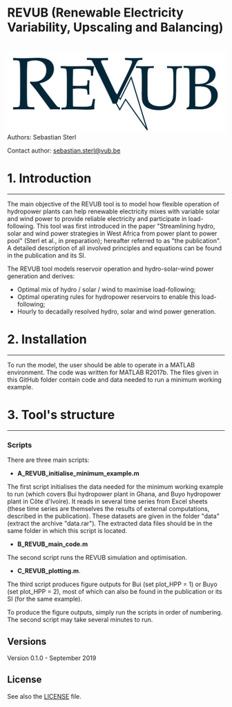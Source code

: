 
# REVUB (Renewable Electricity Variability, Upscaling and Balancing) 

# <img src="./graphs/header_logo.png" align="right" />

Authors: Sebastian Sterl


Contact author: sebastian.sterl@vub.be

# 1. Introduction
---
The main objective of the REVUB tool is to model how flexible operation of hydropower plants can help renewable electricity mixes with variable solar and wind power to provide reliable electricity and participate in load-following.
This tool was first introduced in the paper "Streamlining hydro, solar and wind power strategies in West Africa from power plant to power pool" (Sterl et al., in preparation); hereafter referred to as "the publication".
A detailed description of all involved principles and equations can be found in the publication and its SI.

The REVUB tool models reservoir operation and hydro-solar-wind power generation and derives:

* Optimal mix of hydro / solar / wind to maximise load-following;
* Optimal operating rules for hydropower reservoirs to enable this load-following;
* Hourly to decadally resolved hydro, solar and wind power generation.

# 2. Installation
---
To run the model, the user should be able to operate in a MATLAB environment.
The code was written for MATLAB R2017b.
The files given in this GitHub folder contain code and data needed to run a minimum working example.

# 3. Tool's structure
---

### Scripts
There are three main scripts:
* **A_REVUB_initialise_minimum_example.m**

The first script initialises the data needed for the minimum working example to run (which covers Bui hydropower plant in Ghana, and Buyo hydropower plant in Côte d'Ivoire). It reads in several time series from Excel sheets (these time series are themselves the results of external computations, described in the publication). These datasets are given in the folder "data" (extract the archive "data.rar"). The extracted data files should be in the same folder in which this script is located.
* **B_REVUB_main_code.m**

The second script runs the REVUB simulation and optimisation.
 
* **C_REVUB_plotting.m**. 

The third script produces figure outputs for Bui (set plot_HPP = 1) or Buyo (set plot_HPP = 2), most of which can also be found in the publication or its SI (for the same example).

To produce the figure outputs, simply run the scripts in order of numbering. The second script may take several minutes to run.

## Versions
Version 0.1.0 - September 2019  

## License
See also the [LICENSE](./LICENSE.md) file.

